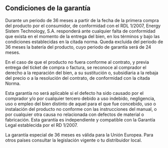 ## Condiciones de la garantía

Durante un periodo de 36 meses a partir de la fecha de la primera compra del producto por el consumidor, de conformidad con el RDL 1/2007, Energy Sistem Technology, S.A. responderá ante cualquier falta de conformidad que exista en el momento de la entrega del bien, en los términos y bajo las condiciones establecidas en la citada norma. Queda excluida del periodo de 36 meses la batería del producto, cuyo periodo de garantía será de 24 meses.

En el caso de que el producto no fuera conforme al contrato, y previa entrega del ticket de compra o factura, se reconoce al comprador el derecho a la reparación del bien, a su sustitución o, subsidiaria a la rebaja del precio o a la resolución del contrato, de conformidad con la citada Norma.

Esta garantía no será aplicable si el defecto ha sido causado por el comprador y/o por cualquier tercero debido a uso indebido, negligencia, uso o empleo del bien distinto de aquel para el que fue concebido, uso o instalación del producto no conforme con las instrucciones del manual, o por cualquier otra causa no relacionada con defectos de material o fabricación.
Esta garantía es independiente y compatible con la Garantía Legal establecida por el RD 1/2007.

La garantía especial de 36 meses es válida para la Unión Europea. Para otros países consultar la legislación vigente o tu distribuidor local.


